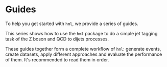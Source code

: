 # Guides

To help you get started with `hml`, we provide a series of guides.

This series shows how to use the `hml` package to do a simple jet tagging task of the Z boson and QCD to dijets processes.

These guides together form a complete workflow of `hml`: generate events, create datasets, apply different approaches and evaluate the performance of them. It's recommended to read them in order.
